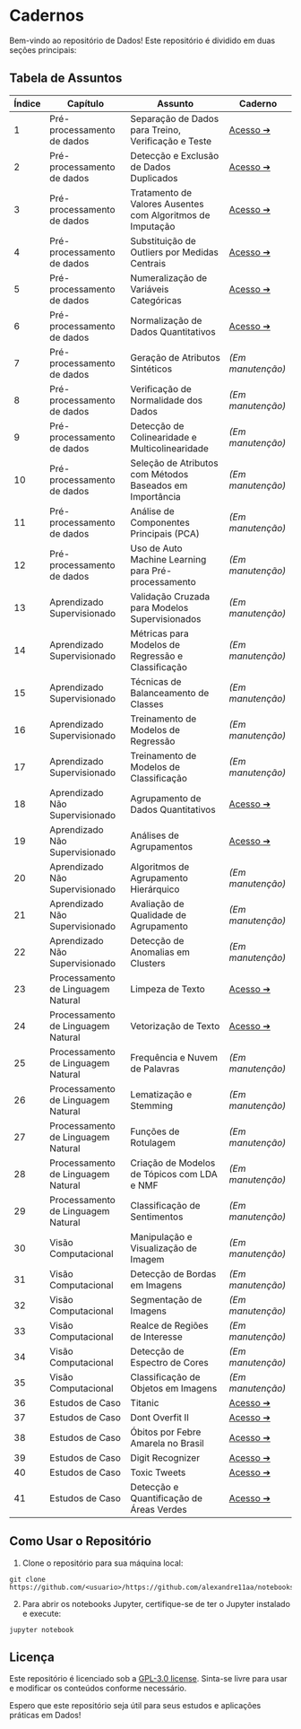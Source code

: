 # Cadernos

Bem-vindo ao repositório de Dados! Este repositório é dividido em duas seções principais:

## Tabela de Assuntos

| Índice | Capítulo | Assunto | Caderno |
|--------|-------------|------------------------------------------------------------|----------------|
| 1 | Pré-processamento de dados | Separação de Dados para Treino, Verificação e Teste | [Acesso ➔](https://github.com/alexandre11aa/notebooks/blob/main/notebooks/preprocessing/separacao_de_dados_treinamento_validacao_teste.ipynb) |
| 2 | Pré-processamento de dados | Detecção e Exclusão de Dados Duplicados | [Acesso ➔](https://github.com/alexandre11aa/notebooks/blob/main/notebooks/preprocessing/deteccao_e_exclusao_de_dados_duplicados.ipynb) |
| 3 | Pré-processamento de dados | Tratamento de Valores Ausentes com Algoritmos de Imputação | [Acesso ➔](https://github.com/alexandre11aa/notebooks/blob/main/notebooks/preprocessing/tratamento_de_valores_ausentes.ipynb) |
| 4 | Pré-processamento de dados | Substituição de Outliers por Medidas Centrais | [Acesso ➔](https://github.com/alexandre11aa/notebooks/blob/main/notebooks/preprocessing/substituicao_por_medidas_centrais.ipynb) |
| 5 | Pré-processamento de dados | Numeralização de Variáveis Categóricas | [Acesso ➔](https://github.com/alexandre11aa/notebooks/blob/main/notebooks/preprocessing/numeralizacao_de_variaveis_categoricas.ipynb) |
| 6 | Pré-processamento de dados | Normalização de Dados Quantitativos | [Acesso ➔](https://github.com/alexandre11aa/notebooks/blob/main/notebooks/preprocessing/normalizacao_de_dados.ipynb) |
| 7 | Pré-processamento de dados | Geração de Atributos Sintéticos | *(Em manutenção)* |
| 8 | Pré-processamento de dados | Verificação de Normalidade dos Dados | *(Em manutenção)* |
| 9 | Pré-processamento de dados | Detecção de Colinearidade e Multicolinearidade | *(Em manutenção)* |
| 10 | Pré-processamento de dados | Seleção de Atributos com Métodos Baseados em Importância | *(Em manutenção)* |
| 11 | Pré-processamento de dados | Análise de Componentes Principais (PCA) | *(Em manutenção)* |
| 12 | Pré-processamento de dados | Uso de Auto Machine Learning para Pré-processamento | *(Em manutenção)* |
| 13 | Aprendizado Supervisionado | Validação Cruzada para Modelos Supervisionados | *(Em manutenção)* |
| 14 | Aprendizado Supervisionado | Métricas para Modelos de Regressão e Classificação | *(Em manutenção)* |
| 15 | Aprendizado Supervisionado | Técnicas de Balanceamento de Classes | *(Em manutenção)* |
| 16 | Aprendizado Supervisionado | Treinamento de Modelos de Regressão | *(Em manutenção)* |
| 17 | Aprendizado Supervisionado | Treinamento de Modelos de Classificação | *(Em manutenção)* |
| 18 | Aprendizado Não Supervisionado | Agrupamento de Dados Quantitativos | [Acesso ➔](https://github.com/alexandre11aa/notebooks/blob/main/notebooks/cluster/agrupamento_de_dados.ipynb) |
| 19 | Aprendizado Não Supervisionado | Análises de Agrupamentos | [Acesso ➔](https://github.com/alexandre11aa/notebooks/blob/main/notebooks/cluster/analises_de_agrupamentos.ipynb) |
| 20 | Aprendizado Não Supervisionado | Algoritmos de Agrupamento Hierárquico | *(Em manutenção)* |
| 21 | Aprendizado Não Supervisionado | Avaliação de Qualidade de Agrupamento | *(Em manutenção)* |
| 22 | Aprendizado Não Supervisionado | Detecção de Anomalias em Clusters | *(Em manutenção)* |
| 23 | Processamento de Linguagem Natural | Limpeza de Texto | [Acesso ➔](https://github.com/alexandre11aa/notebooks/blob/main/notebooks/nlp/limpeza_de_texto.ipynb) |
| 24 | Processamento de Linguagem Natural | Vetorização de Texto | [Acesso ➔](https://github.com/alexandre11aa/notebooks/blob/main/notebooks/nlp/vetorizacao_de_texto.ipynb) |
| 25 | Processamento de Linguagem Natural | Frequência e Nuvem de Palavras | *(Em manutenção)* |
| 26 | Processamento de Linguagem Natural | Lematização e Stemming | *(Em manutenção)* |
| 27 | Processamento de Linguagem Natural | Funções de Rotulagem | *(Em manutenção)* |
| 28 | Processamento de Linguagem Natural | Criação de Modelos de Tópicos com LDA e NMF | *(Em manutenção)* |
| 29 | Processamento de Linguagem Natural | Classificação de Sentimentos | *(Em manutenção)* |
| 30 | Visão Computacional | Manipulação e Visualização de Imagem | *(Em manutenção)* |
| 31 | Visão Computacional | Detecção de Bordas em Imagens | *(Em manutenção)* |
| 32 | Visão Computacional | Segmentação de Imagens | *(Em manutenção)* |
| 33 | Visão Computacional | Realce de Regiões de Interesse | *(Em manutenção)* |
| 34 | Visão Computacional | Detecção de Espectro de Cores | *(Em manutenção)* |
| 35 | Visão Computacional | Classificação de Objetos em Imagens | *(Em manutenção)* |
| 36 | Estudos de Caso | Titanic | [Acesso ➔](https://github.com/alexandre11aa/notebooks/blob/main/notebooks/titanic/titanic.ipynb) |
| 37 | Estudos de Caso | Dont Overfit II | [Acesso ➔](https://github.com/alexandre11aa/notebooks/blob/main/notebooks/dont_overfit_ii/dont_overfit_ii.ipynb) |
| 38 | Estudos de Caso | Óbitos por Febre Amarela no Brasil | [Acesso ➔](https://github.com/alexandre11aa/notebooks/blob/main/notebooks/obitos_por_fa/obitos_por_fa.ipynb) |
| 39 | Estudos de Caso | Digit Recognizer | [Acesso ➔](https://github.com/alexandre11aa/notebooks/blob/main/notebooks/digit_recognizer/digit_recognizer.ipynb) |
| 40 | Estudos de Caso | Toxic Tweets | [Acesso ➔](https://github.com/alexandre11aa/notebooks/blob/main/notebooks/toxic_tweets/final_project.ipynb) |
| 41 | Estudos de Caso | Detecção e Quantificação de Áreas Verdes | [Acesso ➔](https://github.com/alexandre11aa/notebooks/blob/main/notebooks/areas_verdes/final_project.ipynb) |

## Como Usar o Repositório

1. Clone o repositório para sua máquina local:

```shell
git clone https://github.com/<usuario>/https://github.com/alexandre11aa/notebooks.git
```

2. Para abrir os notebooks Jupyter, certifique-se de ter o Jupyter instalado e execute:

```shell
jupyter notebook
```

## Licença

Este repositório é licenciado sob a [GPL-3.0 license](https://github.com/alexandre11aa/notebooks/blob/main/LICENSE). Sinta-se livre para usar e modificar os conteúdos conforme necessário.

Espero que este repositório seja útil para seus estudos e aplicações práticas em Dados!
